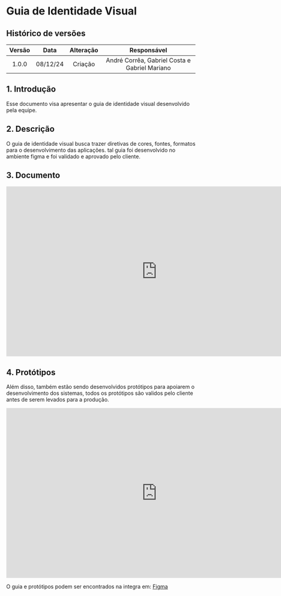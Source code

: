# Guia de Identidade Visual

## Histórico de versões

| Versão |   Data   |                Alteração                            |        Responsável              |
| :----: | :------: | :-------------------------------------:             |   :------------------------:    |
| 1.0.0  | 08/12/24 |                 Criação                             | André Corrêa, Gabriel Costa e Gabriel Mariano  |

## 1. Introdução

Esse documento visa apresentar o guia de identidade visual desenvolvido pela equipe.

## 2. Descrição

O guia de identidade visual busca trazer diretivas de cores, fontes, formatos para o desenvolvimento das aplicações. tal guia foi desenvolvido no ambiente figma e foi validado e aprovado pelo cliente.

## 3. Documento

<iframe style="border: 1px solid rgba(0, 0, 0, 0.1);" width="800" height="450" src="https://embed.figma.com/design/lGgbvDwyutTudeTBpzdGzM/Arandu-(v.1.0)?node-id=28-43&embed-host=share" allowfullscreen></iframe>

## 4. Protótipos

Além disso, também estão sendo desenvolvidos protótipos para apoiarem o desenvolvimento dos sistemas, todos os protótipos são validos pelo cliente antes de serem levados para a produção.

<iframe style="border: 1px solid rgba(0, 0, 0, 0.1);" width="800" height="450" src="https://embed.figma.com/design/lGgbvDwyutTudeTBpzdGzM/Arandu-(v.1.0)?node-id=0-1&embed-host=share" allowfullscreen></iframe>

O guia e protótipos podem ser encontrados na integra em: [Figma](https://www.figma.com/design/lGgbvDwyutTudeTBpzdGzM/Arandu-(v.1.0)?node-id=28-43&t=P484QBUL43jwIroS-1)
